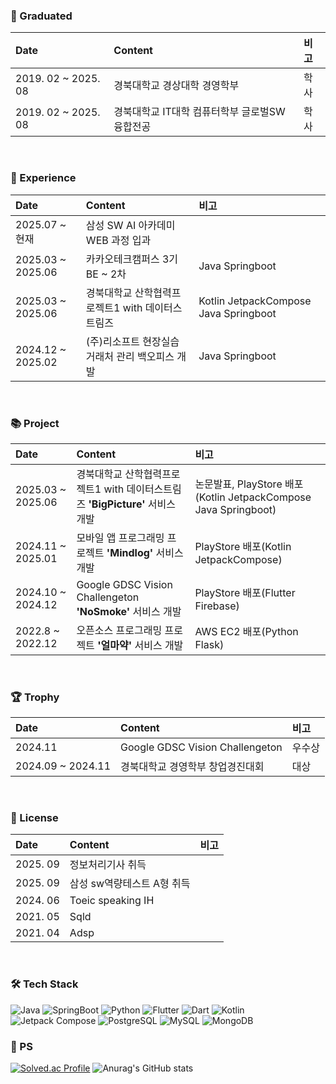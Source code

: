 ### 🏫 Graduated
| Date | Content | 비고 |
| :--- | :--- | :--- |
| 2019. 02 ~ 2025. 08 | 경북대학교 경상대학 경영학부 | 학사 |
| 2019. 02 ~ 2025. 08 | 경북대학교 IT대학 컴퓨터학부 글로벌SW융합전공 | 학사 |
<br>


### 🏃 Experience
| Date | Content | 비고 |
| :--- | :--- | :--- |
| 2025.07 ~ 현재 | 삼성 SW AI 아카데미 WEB 과정 입과| |
| 2025.03 ~ 2025.06 | 카카오테크캠퍼스 3기 BE ~ 2차| Java Springboot |
| 2025.03 ~ 2025.06 | 경북대학교 산학협력프로젝트1 with 데이터스트림즈 | Kotlin JetpackCompose Java Springboot |
| 2024.12 ~ 2025.02 | (주)리소프트 현장실습 거래처 관리 백오피스 개발 | Java Springboot |
<br>

### 📚 Project
| Date | Content | 비고 |
| :--- | :--- | :--- |
| 2025.03 ~ 2025.06 | 경북대학교 산학협력프로젝트1 with 데이터스트림즈 **'BigPicture'** 서비스 개발 | 논문발표, PlayStore 배포(Kotlin JetpackCompose Java Springboot) |
| 2024.11 ~ 2025.01 | 모바일 앱 프로그래밍 프로젝트 **'Mindlog'** 서비스 개발 | PlayStore 배포(Kotlin JetpackCompose) |
| 2024.10 ~ 2024.12 | Google GDSC Vision Challengeton **'NoSmoke'** 서비스 개발 | PlayStore 배포(Flutter Firebase) |
| 2022.8 ~ 2022.12 | 오픈소스 프로그래밍 프로젝트 **'얼마약'** 서비스 개발 | AWS EC2 배포(Python Flask) |
<br>


### 🏆 Trophy
| Date | Content | 비고 |
| :--- | :--- | :--- |
| 2024.11 | Google GDSC Vision Challengeton | 우수상 |
| 2024.09 ~ 2024.11 | 경북대학교 경영학부 창업경진대회 | 대상 |
<br>



### 🥇 License
| Date | Content | 비고 |
| :--- | :--- | :--- |
| 2025. 09 | 정보처리기사 취득 | |
| 2025. 09 | 삼성 sw역량테스트 A형 취득 | |
| 2024. 06 | Toeic speaking IH | |
| 2021. 05 | Sqld | |
| 2021. 04 | Adsp | |
<br>



### 🛠️ Tech Stack
![Java](https://img.shields.io/badge/Java-007396.svg?&style=for-the-badge&logo=Java&logoColor=white)
![SpringBoot](https://img.shields.io/badge/SpringBoot-6DB33F.svg?&style=for-the-badge&logo=SpringBoot&logoColor=white)
![Python](https://img.shields.io/badge/Python-3776AB.svg?&style=for-the-badge&logo=Python&logoColor=white)
![Flutter](https://img.shields.io/badge/Flutter-02569B.svg?&style=for-the-badge&logo=Flutter&logoColor=white)
![Dart](https://img.shields.io/badge/Dart-0175C2.svg?&style=for-the-badge&logo=Dart&logoColor=white)
![Kotlin](https://img.shields.io/badge/Kotlin-7F52FF.svg?&style=for-the-badge&logo=Kotlin&logoColor=white)
![Jetpack Compose](https://img.shields.io/badge/Jetpack%20compose-4285F4.svg?&style=for-the-badge&logo=Jetpack%20Compose&logoColor=white)
![PostgreSQL](https://img.shields.io/badge/PostgreSQL-4169E1.svg?&style=for-the-badge&logo=PostgreSQL&logoColor=white)
![MySQL](https://img.shields.io/badge/MySQL-4479A1.svg?&style=for-the-badge&logo=MySQL&logoColor=white)
![MongoDB](https://img.shields.io/badge/MongoDB-47A248.svg?&style=for-the-badge&logo=MongoDB&logoColor=white)
<br>


### 🧩 PS
[![Solved.ac Profile](http://mazassumnida.wtf/api/v2/generate_badge?boj=minccc427)](https://solved.ac/minccc427/)
![Anurag's GitHub stats](https://github-readme-stats.vercel.app/api?username=Mseunghwan&show_icons=true&theme=dark)

